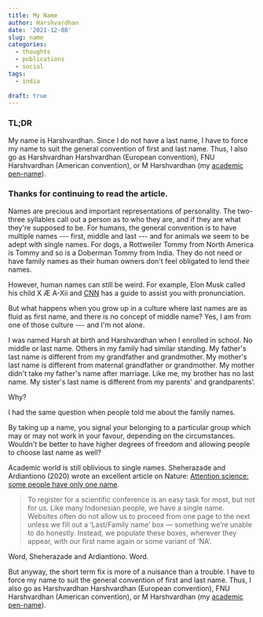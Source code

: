 ```yaml
---
title: My Name
author: Harshvardhan
date: '2021-12-08'
slug: name
categories:
  - thoughts
  - publications
  - social
tags:
  - india
  
draft: true
---
```


### TL;DR

My name is Harshvardhan. Since I do not have a last name, I have to force my name to suit the general convention of first and last name. Thus, I also go as Harshvardhan Harshvardhan (European convention), FNU Harshvardhan (American convention), or M Harshvardhan (my [academic pen-name](https://orcid.org/0000-0001-8086-544X "ORCID")).

### Thanks for continuing to read the article.

Names are precious and important representations of personality. The two-three syllables call out a person as to who they are, and if they are what they're supposed to be. For humans, the general convention is to have multiple names --- first, middle and last --- and for animals we seem to be adept with single names. For dogs, a Rottweiler Tommy from North America is Tommy and so is a Doberman Tommy from India. They do not need or have family names as their human owners don't feel obligated to lend their names.

However, human names can still be weird. For example, Elon Musk called his child X Æ A-Xii and [CNN](https://www.cnn.com/2020/05/08/entertainment/elon-musk-grimes-baby-name-pronunciation-scli-intl/index.html) has a guide to assist you with pronunciation.

But what happens when you grow up in a culture where last names are as fluid as first name, and there is no concept of middle name? Yes, I am from one of those culture --- and I'm not alone.

I was named Harsh at birth and Harshvardhan when I enrolled in school. No middle or last name. Others in my family had similar standing. My father's last name is different from my grandfather and grandmother. My mother's last name is different from maternal grandfather or grandmother. My mother didn't take my father's name after marriage. Like me, my brother has no last name. My sister's last name is different from my parents' and grandparents'.

Why?

I had the same question when people told me about the family names.

By taking up a name, you signal your belonging to a particular group which may or may not work in your favour, depending on the circumstances. Wouldn't be better to have higher degrees of freedom and allowing people to choose last name as well?

Academic world is still oblivious to single names. Sheherazade and Ardiantiono (2020) wrote an excellent article on Nature: [Attention science: some people have only one name](https://www.nature.com/articles/d41586-020-02761-z).

> To register for a scientific conference is an easy task for most, but not for us. Like many Indonesian people, we have a single name. Websites often do not allow us to proceed from one page to the next unless we fill out a ‘Last/Family name’ box — something we’re unable to do honestly. Instead, we populate these boxes, wherever they appear, with our first name again or some variant of ‘NA’.

Word, Sheherazade and Ardiantiono. Word.

But anyway, the short term fix is more of a nuisance than a trouble. I have to force my name to suit the general convention of first and last name. Thus, I also go as Harshvardhan Harshvardhan (European convention), FNU Harshvardhan (American convention), or M Harshvardhan (my [academic pen-name](https://orcid.org/0000-0001-8086-544X "ORCID")).
